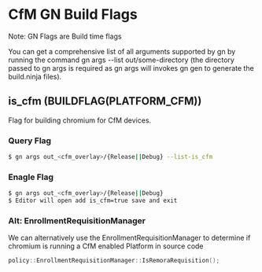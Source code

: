 # CfM GN Build Flags

Note: GN Flags are Build time flags

You can get a comprehensive list of all arguments supported by gn by running the
command gn args --list out/some-directory (the directory passed to gn args is
    required as gn args will invokes gn gen to generate the build.ninja files).

## is_cfm (BUILDFLAG(PLATFORM_CFM))

Flag for building chromium for CfM devices.

### Query Flag
```bash
$ gn args out_<cfm_overlay>/{Release||Debug} --list-is_cfm
```
### Enagle Flag
```bash
$ gn args out_<cfm_overlay>/{Release||Debug}
$ Editor will open add is_cfm=true save and exit
```

### Alt: EnrollmentRequisitionManager

We can alternatively use the EnrollmentRequisitionManager to determine if
chromium is running a CfM enabled Platform in source code

```cpp
policy::EnrollmentRequisitionManager::IsRemoraRequisition();
```
